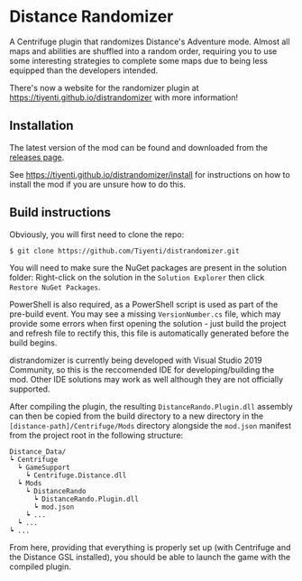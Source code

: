 # Distance Randomizer
A Centrifuge plugin that randomizes Distance's Adventure mode. Almost all maps and abilities are
shuffled into a random order, requiring you to use some interesting strategies to complete some maps due to being less equipped than the developers intended.

There's now a website for the randomizer plugin at https://tiyenti.github.io/distrandomizer with more information!

## Installation
The latest version of the mod can be found and downloaded from the [releases page](https://github.com/Tiyenti/distrandomizer/releases).

See https://tiyenti.github.io/distrandomizer/install for instructions on how to install
the mod if you are unsure how to do this.

## Build instructions
Obviously, you will first need to clone the repo:

    $ git clone https://github.com/Tiyenti/distrandomizer.git

You will need to make sure the NuGet packages are present in  the solution folder:
Right-click on the solution in the `Solution Explorer` then click `Restore NuGet Packages`.

PowerShell is also required, as a PowerShell script is used as part of the pre-build event.
You may see a missing `VersionNumber.cs` file, which may provide some errors when first opening the solution -
just build the project and refresh file to rectify this, this file is automatically generated before the build begins.

distrandomizer is currently being developed with Visual Studio 2019 Community, so this is the reccomended IDE for developing/building the mod. Other IDE solutions may work as well
although they are not officially supported.

After compiling the plugin, the resulting `DistanceRando.Plugin.dll` assembly can
then be copied from the build directory to a new directory in the `[distance-path]/Centrifuge/Mods` directory alongside the `mod.json` manifest from the project root in the following structure:

    Distance_Data/
    ┕ Centrifuge
      ┕ GameSupport
        ┕ Centrifuge.Distance.dll
      ┕ Mods
        ┕ DistanceRando
          ┕ DistanceRando.Plugin.dll
          ┕ mod.json
        ┕ ...
      ┕ ...
    ┕ ...

From here, providing that everything is properly set up (with Centrifuge and the Distance GSL
installed), you should be able to launch the game with the compiled plugin.
